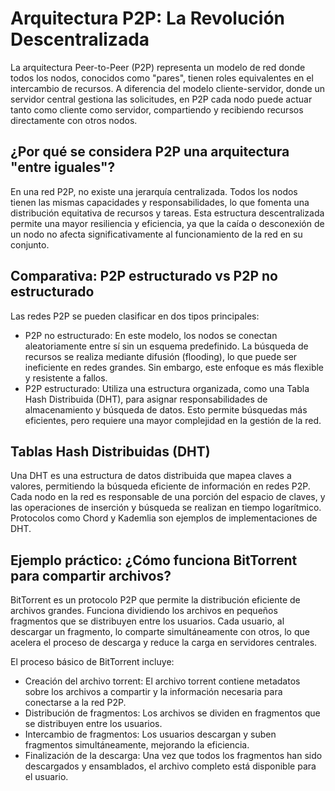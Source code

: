 # Arquitectura P2P: La Revolución Descentralizada <br>
La arquitectura Peer-to-Peer (P2P) representa un modelo de red donde todos los nodos, conocidos como "pares", tienen roles equivalentes en el intercambio de recursos. A diferencia del modelo cliente-servidor, donde un servidor central gestiona las solicitudes, en P2P cada nodo puede actuar tanto como cliente como servidor, compartiendo y recibiendo recursos directamente con otros nodos.
<br>
## ¿Por qué se considera P2P una arquitectura "entre iguales"? <br>
En una red P2P, no existe una jerarquía centralizada. Todos los nodos tienen las mismas capacidades y responsabilidades, lo que fomenta una distribución equitativa de recursos y tareas. Esta estructura descentralizada permite una mayor resiliencia y eficiencia, ya que la caída o desconexión de un nodo no afecta significativamente al funcionamiento de la red en su conjunto. 
<br>
## Comparativa: P2P estructurado vs P2P no estructurado <br>
Las redes P2P se pueden clasificar en dos tipos principales: <br>
- P2P no estructurado: En este modelo, los nodos se conectan aleatoriamente entre sí sin un esquema predefinido. La búsqueda de recursos se realiza mediante difusión (flooding), lo que puede ser ineficiente en redes grandes. Sin embargo, este enfoque es más flexible y resistente a fallos. <br>
- P2P estructurado: Utiliza una estructura organizada, como una Tabla Hash Distribuida (DHT), para asignar responsabilidades de almacenamiento y búsqueda de datos. Esto permite búsquedas más eficientes, pero requiere una mayor complejidad en la gestión de la red. <br>
## Tablas Hash Distribuidas (DHT) <br>
Una DHT es una estructura de datos distribuida que mapea claves a valores, permitiendo la búsqueda eficiente de información en redes P2P. Cada nodo en la red es responsable de una porción del espacio de claves, y las operaciones de inserción y búsqueda se realizan en tiempo logarítmico. Protocolos como Chord y Kademlia son ejemplos de implementaciones de DHT.
<br>
## Ejemplo práctico: ¿Cómo funciona BitTorrent para compartir archivos? <br>
BitTorrent es un protocolo P2P que permite la distribución eficiente de archivos grandes. Funciona dividiendo los archivos en pequeños fragmentos que se distribuyen entre los usuarios. Cada usuario, al descargar un fragmento, lo comparte simultáneamente con otros, lo que acelera el proceso de descarga y reduce la carga en servidores centrales.
<br>

El proceso básico de BitTorrent incluye: <br>

- Creación del archivo torrent: El archivo torrent contiene metadatos sobre los archivos a compartir y la información necesaria para conectarse a la red P2P.<br>
- Distribución de fragmentos: Los archivos se dividen en fragmentos que se distribuyen entre los usuarios.<br>
- Intercambio de fragmentos: Los usuarios descargan y suben fragmentos simultáneamente, mejorando la eficiencia.<br>
- Finalización de la descarga: Una vez que todos los fragmentos han sido descargados y ensamblados, el archivo completo está disponible para el usuario.<br>

